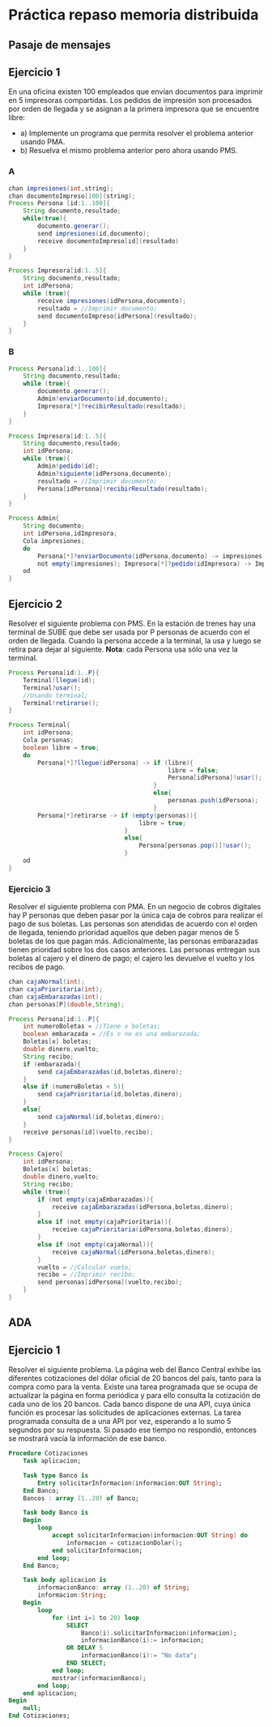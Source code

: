 # Práctica repaso memoria distribuida
## Pasaje de mensajes
## Ejercicio 1
En una oficina existen 100 empleados que envían documentos para imprimir en 5 impresoras compartidas. Los pedidos de impresión son procesados por orden de llegada y se asignan a la primera impresora que se encuentre libre:
- a) Implemente un programa que permita resolver el problema anterior usando PMA.
- b) Resuelva el mismo problema anterior pero ahora usando PMS.

### A
```java
chan impresiones(int,string);
chan documentoImpreso[100](string);
Process Persona [id:1..100]{
    String documento,resultado;
    while(true){
        documento.generar();
        send impresiones(id,documento);
        receive documentoImpreso[id](resultado)
    }
}

Process Impresora[id:1..5]{
    String documento,resultado;
    int idPersona;
    while (true){
        receive impresiones(idPersona,documento);
        resultado = //Imprimir documento;
        send documentoImpreso[idPersona](resultado);
    }
}
```

### B
```java
Process Persona[id:1..100]{
    String documento,resultado;
    while (true){
        documento.generar();
        Admin!enviarDocumento(id,documento);
        Impresora[*]?recibirResultado(resultado);
    }
}

Process Impresora[id:1..5]{
    String documento,resultado;
    int idPersona;
    while (true){
        Admin!pedido(id);
        Admin?siguiente(idPersona,documento);
        resultado = //Imprimir documento;
        Persona[idPersona]!recibirResultado(resultado);
    }
}

Process Admin{
    String documento;
    int idPersona,idImpresora;
    Cola impresiones;
    do
        Persona[*]?enviarDocumento(idPersona,documento) -> impresiones.push(idPersona,documento);
        not empty(impresiones); Impresora[*]?pedido(idImpresora) -> Impresora[idImpresora]!(impresiones.pop())
    od
}
```

## Ejercicio 2
Resolver el siguiente problema con PMS. En la estación de trenes hay una terminal de SUBE que debe ser usada por P personas de acuerdo con el orden de llegada. Cuando la persona accede a la terminal, la usa y luego se retira para dejar al siguiente. **Nota**: cada Persona usa sólo una vez la terminal.

```java
Process Persona[id:1..P}{
    Terminal!llegue(id);
    Terminal?usar();
    //Usando terminal;
    Terminal!retirarse();
}

Process Terminal{
    int idPersona;
    Cola personas;
    boolean libre = true;
    do
        Persona[*]?llegue(idPersona) -> if (libre){
                                            libre = false;
                                            Persona[idPersona]!usar();
                                        }
                                        else{
                                            personas.push(idPersona);
                                        }
        Persona[*]retirarse -> if (empty(personas)){
                                    libre = true;
                                }
                                else{
                                    Persona[personas.pop()]!usar();
                                }
    od
}
```

### Ejercicio 3
Resolver el siguiente problema con PMA. En un negocio de cobros digitales hay P personas que deben pasar por la única caja de cobros para realizar el pago de sus boletas. Las personas son atendidas de acuerdo con el orden de llegada, teniendo prioridad aquellos que deben pagar menos de 5 boletas de los que pagan más. Adicionalmente, las personas embarazadas tienen prioridad sobre los dos casos anteriores. Las personas entregan sus boletas al cajero y el dinero de pago; el cajero les devuelve el vuelto y los recibos de pago.

```java
chan cajaNormal(int);
chan cajaPrioritaria(int);
chan cajaEmbarazadas(int);
chan personas[P](double,String);

Process Persona[id:1..P]{
    int numeroBoletas = //Tiene x boletas;
    boolean embarazada = //Es o no es una embarazada;
    Boletas[x] boletas;
    double dinero,vuelto;
    String recibo;
    if (embarazada){
        send cajaEmbarazadas(id,boletas,dinero);
    }
    else if (numeroBoletas < 5){
        send cajaPrioritaria(id,boletas,dinero);
    }
    else{
        send cajaNormal(id,boletas,dinero);
    }
    receive personas[id](vuelto,recibo);
}

Process Cajero{
    int idPersona;
    Boletas[x] boletas;
    double dinero,vuelto;
    String recibo;
    while (true){
        if (not empty(cajaEmbarazadas)){
            receive cajaEmbarazadas(idPersona,boletas,dinero);
        }
        else if (not empty(cajaPrioritaria)){
            receive cajaPrioritaria(idPersona,boletas,dinero);
        }
        else if (not empty(cajaNormal)){
            receive cajaNormal(idPersona,boletas,dinero);
        }
        vuelto = //Calcular vueto;
        recibo = //Imprimir recibo;
        send personas[idPersona](vuelto,recibo);
    }
}
```

## ADA
## Ejercicio 1
Resolver el siguiente problema. La página web del Banco Central exhibe las diferentes cotizaciones del dólar oficial de 20 bancos del país, tanto para la compra como para la venta. Existe una tarea programada que se ocupa de actualizar la página en forma periódica y para ello consulta la cotización  de cada uno de los 20 bancos. Cada banco dispone de una API, cuya única función es procesar las solicitudes de aplicaciones externas. La tarea programada consulta de a una API por vez, esperando a lo sumo 5 segundos por su respuesta. Si pasado ese tiempo no respondió, entonces se mostrará vacía la información de ese banco.

```ada
Procedure Cotizaciones
    Task aplicacion;

    Task type Banco is
        Entry solicitarInformacion(informacion:OUT String);
    End Banco;
    Bancos : array (1..20) of Banco;

    Task body Banco is
    Begin
        loop
            accept solicitarInformacion(informacion:OUT String) do
                informacion = cotizacionDolar();
            end solicitarInformacion;
        end loop;
    End Banco;

    Task body aplicacion is
        informacionBanco: array (1..20) of String;
        informacion:String;
    Begin
        loop
            for (int i=1 to 20) loop
                SELECT
                    Banco(i).solicitarInformacion(informacion);
                    informacionBanco(i):= informacion;
                OR DELAY 5
                    informacionBanco(i):= "No data";
                END SELECT;
            end loop;
            mostrar(informacionBanco);
        end loop;
    end aplicacion;
Begin
    null;
End Cotizaciones;
```